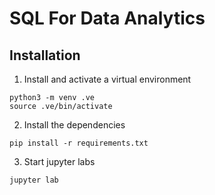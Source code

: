 # SQL For Data Analytics


## Installation


1. Install and activate a virtual environment

```
python3 -m venv .ve
source .ve/bin/activate
```

2. Install the dependencies

```
pip install -r requirements.txt
```

3. Start jupyter labs

```
jupyter lab
```
